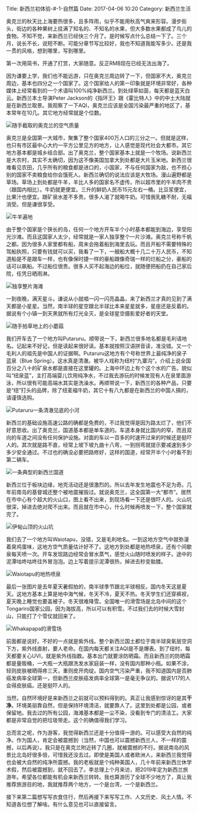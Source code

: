 Title: 新西兰初体验-#-1-自然篇
Date: 2017-04-06 10:20
Category: 新西兰生活

奥克兰的秋天比上海要热很多，且多阵雨，似乎不能用秋高气爽来形容。漫步街头，街边的各种果树上挂满了知名的、不知名的水果，但大多数水果都成了鸟儿的食物。不知不觉，来新西兰已经快三个月了。是时候写点什么总结一下了。三个月，说长不长，说短不断。可能分章节写比较好，我也不知道我能写多少。还是我一贯的风格，想到哪里，写到哪里。

第一次用简书，开通了打赏，大家随意。反正RMB现在已经无法出海了。

因为谦要上学，我们也不能远游，只在奥克兰周边转了一下，但国家不大，奥克兰周边，基本也四分之一个国家了。这个国家给人的第一印象就是环境非常好，各种媒体上经常看到的一个术语叫100%纯净新西兰。到处绿草如茵，每天都是蓝天白云。新西兰本土导演Peter Jackson的《指环王》跟《霍比特人》中的中土大陆就是在新西兰取景。我观察了一下AQI，奥克兰应该是全国污染最严重的地区了，基本常年在10几。其它地方经常就是个位数。

![随手截取的奥克兰的空气质量](http://upload-images.jianshu.io/upload_images/5539867-f4f20a63883c7e58.png?imageMogr2/auto-orient/strip%7CimageView2/2/w/300)

奥克兰是全国第一大城市，聚集了整个国家400万人口的三分之一。但就是这样，也只有市区最中心大约一平方公里见方的地方，让人感觉是现代社会大都市。其它地方基本都是城乡结合部。出了奥克兰，整个国家基本上就是一个牧场。说新西兰是大农村，其实不太确切，因为这不像美国加拿大到处都是大片玉米地。新西兰很难看见农田，几乎所有的粮食都是进口的，小国家，不与任何国家为敌，也不担心别的国家不卖粮食给你会饿死人。新西兰确切的说法应该是大牧场。漫山遍野都是草场。草场上到处都是牛羊，羊比人多的国家名不虚传。所以超市里的牛羊肉不贵（跟国内相比）。牛奶就更便宜。三升的鲜奶人民币15元左右一桶。比豆浆便宜，比果汁也便宜。跟矿泉水差不多贵。很多人渴了就喝牛奶。可惜我乳糖不耐，无福消受。但是谦很享受。

![牛羊遍地](http://upload-images.jianshu.io/upload_images/5539867-5023d762f8699ab7.png?imageMogr2/auto-orient/strip%7CimageView2/2/w/500)

由于整个国家是个狭长的岛，任何一个地方开车半个小时基本都能到海边，享受阳光沙滩。而且这国家人太少，经常就是一家人独享整个一片沙滩。奥克兰号称千帆之都。因为很多人家里都有船，周末会拖着船到海里去玩。而且开船不需要特殊的驾船执照，只要有钱就可以买，我看了一下，一艘船大概十几二十万人民币，不知道船是不是跟车一样，也有像保时捷一样的豪船跟像奇瑞一样的烂船之分，豪船的话可以飙船。不过船位很贵。很多人买不起海边的船位，就随便把船扔在自己家后院，任凭日晒雨淋。

![独享整片海滩](http://upload-images.jianshu.io/upload_images/5539867-792095728148e0ab.png?imageMogr2/auto-orient/strip%7CimageView2/2/w/800)

一到夜晚，满天星斗。谦说从小就唱一闪一闪亮晶晶，来了新西兰才真的见到了满天都是小星星。当然，南半球的星空跟北半球比本来星星就多，星座还是反着的。据说有个小镇一到天黑就所有灯光全灭，是全球星空摄影爱好者的天堂。

![随手拍草地上的小蘑菇](http://upload-images.jianshu.io/upload_images/5539867-3c517f3a2ce26437.png?imageMogr2/auto-orient/strip%7CimageView2/2/w/300)


我们开车去了一个地方叫Putaruru。顺带说一下，新西兰很多地名都是毛利语地名。记起来不好记，但是读起来很好读。基本就按照汉语拼音读，准没错。又一个毛利人的祖先是中国人的证据啊。Putaruru这地方有个号称世界上最纯净的泉子蓝泉（Blue Spring）。这水真是清澈。被华人戏称为纽村“九寨沟”。介绍上说全国百分之八十的矿泉水都是直接在这里罐的。上海中环边上有个这个水的广告。貌似叫“纽泉蓝”，主打高端婴儿饮用纯净水，不过我去游玩的时候发现有人在泉里面游泳，所以很有可能高端水其实是洗澡水。再顺带说一下，新西兰的各种产品，只要是“纽”打头的品牌，除了纽麦福牛奶，其它十有八九都是在新西兰的中国人搞的，请谨慎选购。

![Putaruru一条清澈见底的小河](http://upload-images.jianshu.io/upload_images/5539867-c44365fc4bc4a17e.png?imageMogr2/auto-orient/strip%7CimageView2/2/w/500)

新西兰的基础设施高速公路的确都是免费的，不过我觉得是因为路太烂了，他们不好意思收。出了奥克兰，国道基本都是单车道的。车道本身就比国内的窄，而且双向的车道之间没有任何保护设施。对面的车以一百多的时速开过来的时候还是挺吓人的。其次就是路不直，经常上坡下坡九曲十八弯，一到拐弯就提示要减速到多少多少安全通过。不过也的确没必要把路修好，这样的国道，经常开半个小时看不到第二辆车。

![一条典型的新西兰国道](http://upload-images.jianshu.io/upload_images/5539867-37dad4e735632043.png?imageMogr2/auto-orient/strip%7CimageView2/2/w/500)

新西兰位于板块边缘，地壳活动还是很激烈的。所以去年发生地震也不足为奇。几年前南岛的基督城还整个被地震摧毁过。就说奥克兰，这全国第一大“都市”。居然在市中心有个超大的火山口，图上看不出来，到现场看一下还是很吓人的。火山坑很深，掉进去绝对爬不出来。而且就在市中心，什么时候再喷发一下，整个国家就完了。

![伊甸山顶的火山坑](http://upload-images.jianshu.io/upload_images/5539867-e9511f40186a7ab7.png?imageMogr2/auto-orient/strip%7CimageView2/2/w/500)

我们去了一个地方叫Waiotapu，没错，又是毛利地名。一到这地方空气中就弥漫着臭鸡蛋味，这地方空气质量估计好不了。这地方到处都是地热喷泉，还有个间歇泉每天喷一次。开车发现路边经常会冒水蒸气，感觉火山随时喷发的样子。途中的泥潭咕咚咕咚往外冒泡泡。边上写着提示泥潭很热，掉进去秒变骷髅。

![Waiotapu的地热喷泉](http://upload-images.jianshu.io/upload_images/5539867-531e0b1edc3ac30f.png?imageMogr2/auto-orient/strip%7CimageView2/2/w/500)

最后一张图片是去年夏天暑假拍的，南半球季节跟北半球相反。国内冬天这是夏天。这地方基本上算是地中海气候，冬天不冷，夏天不热。冬天学生们还穿裤衩，夏天晚上睡觉也要盖被子。冬天很难降雪。全国唯一的滑雪场是北岛中间的这个Tongariro国家公园，因为海拔高，所以可以有积雪。不过我们去的时候大雪封山，只能打了个雪仗就回来了。

![Whakapapa的滑雪场](http://upload-images.jianshu.io/upload_images/5539867-f026fc910aac7600.png?imageMogr2/auto-orient/strip%7CimageView2/2/w/500)

前面都是说好。不好的一点就是紫外线。整个新西兰国土都位于南半球臭氧层空洞下方，紫外线直射，要人老命。在国内每天都关注AQI是不是爆表。到了纽村，每天都要关心UVI，就是紫外线指数。基本出门就要涂防晒霜。而且新西兰的防晒霜都是量贩桶，一大瓶一大瓶跟洗发水家庭装一样，没有国内那种小瓶。如果不涂，轻则皮肤被晒得疼三天，重则皮开肉绽。国内空气污染严重，我不知道国内是否肺癌发病率全球第一，但新西兰皮肤癌发病率全球第一是毫无争议的。据说1/17的人会得皮肤癌。还是挺吓人的。

当然，自然环境好是来新西兰之前就可以预料得到的。真正让我感到惊讶的是其**干净**。环境美丽靠自然，但是保持环境清洁，就要靠人了。这里到处都是公园，或者保留地。我去过的所有公园，海滩基本都是一尘不染，没看到专门的清洁工。大家都是非常自觉的把垃圾带走。这个的确值得我们学习。

总而言之呢，作为游客，我觉得新西兰还是十分值得一游的。可以感受大自然的纯净。作为国人，肯定会被震撼到（当然，中国也可以震撼新西兰人，不一样的震撼，以后再说）。我只是在奥克兰附近转了几圈，就被震撼的不行。据说南岛的风景比北岛好很多倍，可惜我还没去过。即使是美国人或者欧洲人，来新西兰我觉得也会被大自然的纯净所震撼。我的老板就是个纯种美国人，几十年前来新西兰休学术假，然后被震撼到，就不回去了。李总理上个月来访，把2019年定为新西兰旅游年。希望各位都能有机会来新西兰转转。我也算游历了全球不少地方了，真让我推荐旅游目的地，我就推荐两个地方，一个是台湾，一个是新西兰。

接下来第二篇想写写衣食住行，然后再接下来写写工作、人文历史、风土人情。不知道各位想了解啥。有什么意见也可以直接留言。
